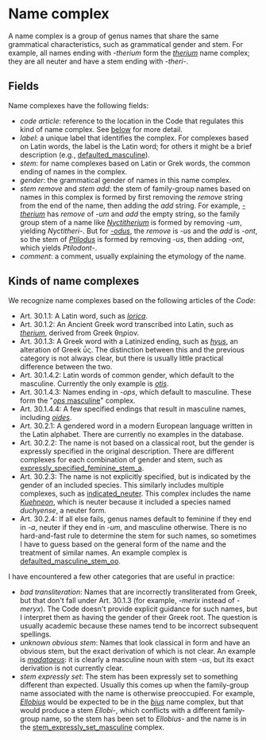 # Name complex

A name complex is a group of genus names that share the same grammatical
characteristics, such as grammatical gender and stem. For example, all
names ending with _-therium_ form the [_therium_](/nc/therium) name complex; they
are all neuter and have a stem ending with _-theri-_.

## Fields

Name complexes have the following fields:

- _code article_: reference to the location in the Code that regulates
  this kind of name complex. See [below](#kinds-of-name-complexes) for
  more detail.
- _label_: a unique label that identifies the complex. For complexes based on Latin words, the label
  is the Latin word; for others it might be a brief description (e.g., [defaulted_masculine](/nc/61)).
- _stem_: for name complexes based on Latin or Grek words, the common
  ending of names in the complex.
- _gender_: the grammatical gender of names in this name complex.
- _stem remove_ and _stem add_: the stem of family-group names based on
  names in this complex is formed by first removing the _remove_ string
  from the end of the name, then adding the _add_ string. For example,
  [_-therium_](/nc/therium) has _remove_ of _-um_ and _add_ the empty
  string, so the family group stem of a name like [_Nyctitherium_](/n/Nyctitherium) is formed
  by removing _-um_, yielding _Nyctitheri-_. But for [_-odus_](/nc/odus),
  the _remove_ is _-us_ and the _add_ is _-ont_, so the stem of [_Ptilodus_](/n/Ptilodus)
  is formed by removing -_us_, then adding _-ont_, which yields _Ptilodont-_.
- _comment_: a comment, usually explaining the etymology of the name.

## Kinds of name complexes

We recognize name complexes based on the following articles of the _Code_:

- Art. 30.1.1: A Latin word, such as [_lorica_](/nc/lorica).
- Art. 30.1.2: An Ancient Greek word transcribed into Latin, such as
  [_therium_](/nc/therium), derived from Greek θηρίον.
- Art. 30.1.3: A Greek word with a Latinized ending, such as
  [_hyus_](/nc/hyus), an alteration of Greek ὗς. The distinction between
  this and the previous category is not always clear, but there is usually
  little practical difference between the two.
- Art. 30.1.4.2: Latin words of common gender, which default to the
  masculine. Currently the only example is [_otis_](/nc/otis).
- Art. 30.1.4.3: Names ending in _-ops_, which default to masculine.
  These form the "[_ops_ masculine](/nc/95)" complex.
- Art. 30.1.4.4: A few specified endings that result in masculine
  names, including [_oides_](/nc/oides).
- Art. 30.2.1: A gendered word in a modern European language written
  in the Latin alphabet. There are currently no examples in the database.
- Art. 30.2.2: The name is not based on a classical root, but the gender
  is expressly specified in the original description. There are different
  complexes for each combination of gender and stem, such as
  [expressly_specified_feminine_stem_a](/nc/351).
- Art. 30.2.3: The name is not explicitly specified, but is indicated
  by the gender of an included species. This similarly includes
  multiple complexes, such as [indicated_neuter](/nc/602). This complex
  includes the name [_Kuehneon_](/n/1699), which is neuter because it
  included a species named _duchyense_, a neuter form.
- Art. 30.2.4: If all else fails, genus names default to feminine if
  they end in _-a_, neuter if they end in _-um_, and masculine otherwise.
  There is no hard-and-fast rule to determine the stem for such names,
  so sometimes I have to guess based on the general form of the name and the
  treatment of similar names. An example complex is [defaulted_masculine_stem_oo](/nc/919).

I have encountered a few other categories that are useful in practice:

- _bad transliteration_: Names that are incorrectly transliterated from Greek, but that don't fall under Art. 30.1.3
  (for example, _-merix_ instead of _-meryx_). The Code doesn't provide explicit guidance for such
  names, but I interpret them as having the gender of their Greek root. The question is usually
  academic because these names tend to be incorrect subsequent spellings.
- _unknown obvious stem_: Names that look classical in form and have an obvious stem, but
  the exact derivation of which is not clear. An example is [_madataeus_](/nc/madataeus):
  it is clearly a masculine noun with stem _-us_, but its exact derivation is not
  currently clear.
- _stem expressly set_: The stem has been expressly set to something
  different than expected. Usually this comes up when the family-group
  name associated with the name is otherwise preoccupied. For example,
  [_Ellobius_](/n/Ellobius) would be expected to be in the [_bius_](/nc/bius)
  name complex, but that would produce a stem _Ellobi-_, which conflicts
  with a different family-group name, so the stem has been set to _Ellobius-_
  and the name is in the [stem_expressly_set_masculine](/nc/937) complex.
